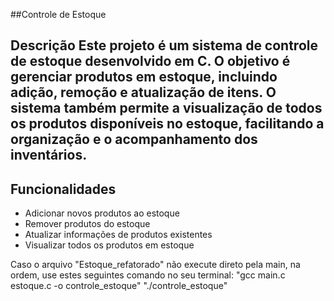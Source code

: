 ##Controle de Estoque
## Descrição Este projeto é um sistema de controle de estoque desenvolvido em C. O objetivo é gerenciar produtos em estoque, incluindo adição, remoção e atualização de itens. O sistema também permite a visualização de todos os produtos disponíveis no estoque, facilitando a organização e o acompanhamento dos inventários. 
## Funcionalidades 
- Adicionar novos produtos ao estoque
- Remover produtos do estoque
- Atualizar informações de produtos existentes
- Visualizar todos os produtos em estoque

Caso o arquivo "Estoque_refatorado" não execute direto pela main, na ordem, use estes seguintes comando no seu terminal:
"gcc main.c estoque.c -o controle_estoque"
"./controle_estoque"

